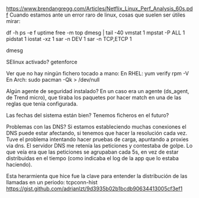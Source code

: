 <https://www.brendangregg.com/Articles/Netflix_Linux_Perf_Analysis_60s.pdf>
Cuando estamos ante un error raro de linux, cosas que suelen ser útiles mirar:

df -h
ps -e f
uptime
free -m
top
dmesg | tail -40
vmstat 1
mpstat -P ALL 1
pidstat 1
iostat -xz 1
sar -n DEV 1
sar -n TCP,ETCP 1

dmesg

SElinux activado? getenforce

Ver que no hay ningún fichero tocado a mano:
  En RHEL: yum verify
           rpm -V
  En Arch: sudo pacman -Qk > /dev/null

Algún agente de seguridad instalado?
En un caso era un agente (ds_agent, de Trend micro), que tiraba los paquetes por hacer match en una de las reglas que tenía configurada.

Las fechas del sistema están bien?
Tenemos ficheros en el futuro?

Problemas con las DNS?
Si estamos estableciendo muchas conexiones el DNS puede estar afectando, si tenemos que hacer la resolución cada vez.
Tuve el problema intentando hacer pruebas de carga, apuntando a proxies via dns.
El servidor DNS me retenía las peticiones y contestaba de golpe.
Lo que veía era que las peticiones se agrupaban cada 5s, en vez de estar distribuidas en el tiempo (como indicaba el log de la app que lo estaba haciendo).

Esta herarmienta que hice fue la clave para entender la distribución de las llamadas en un periodo:
tcpconn-hist
<https://gist.github.com/adrianlzt/9d3935b02b1bcdb90634413005cf3ef1>
